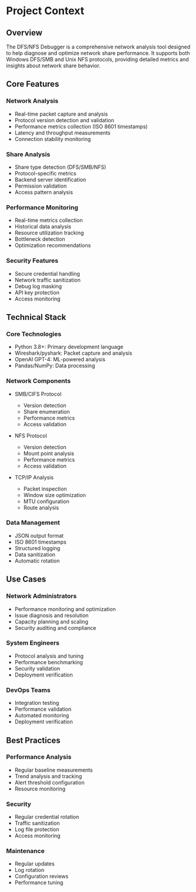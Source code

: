 # Project Context

## Overview
The DFS/NFS Debugger is a comprehensive network analysis tool designed to help diagnose and optimize network share performance. It supports both Windows DFS/SMB and Unix NFS protocols, providing detailed metrics and insights about network share behavior.

## Core Features

### Network Analysis
- Real-time packet capture and analysis
- Protocol version detection and validation
- Performance metrics collection (ISO 8601 timestamps)
- Latency and throughput measurements
- Connection stability monitoring

### Share Analysis
- Share type detection (DFS/SMB/NFS)
- Protocol-specific metrics
- Backend server identification
- Permission validation
- Access pattern analysis

### Performance Monitoring
- Real-time metrics collection
- Historical data analysis
- Resource utilization tracking
- Bottleneck detection
- Optimization recommendations

### Security Features
- Secure credential handling
- Network traffic sanitization
- Debug log masking
- API key protection
- Access monitoring

## Technical Stack

### Core Technologies
- Python 3.8+: Primary development language
- Wireshark/pyshark: Packet capture and analysis
- OpenAI GPT-4: ML-powered analysis
- Pandas/NumPy: Data processing

### Network Components
- SMB/CIFS Protocol
  - Version detection
  - Share enumeration
  - Performance metrics
  - Access validation

- NFS Protocol
  - Version detection
  - Mount point analysis
  - Performance metrics
  - Access validation

- TCP/IP Analysis
  - Packet inspection
  - Window size optimization
  - MTU configuration
  - Route analysis

### Data Management
- JSON output format
- ISO 8601 timestamps
- Structured logging
- Data sanitization
- Automatic rotation

## Use Cases

### Network Administrators
- Performance monitoring and optimization
- Issue diagnosis and resolution
- Capacity planning and scaling
- Security auditing and compliance

### System Engineers
- Protocol analysis and tuning
- Performance benchmarking
- Security validation
- Deployment verification

### DevOps Teams
- Integration testing
- Performance validation
- Automated monitoring
- Deployment verification

## Best Practices

### Performance Analysis
- Regular baseline measurements
- Trend analysis and tracking
- Alert threshold configuration
- Resource monitoring

### Security
- Regular credential rotation
- Traffic sanitization
- Log file protection
- Access monitoring

### Maintenance
- Regular updates
- Log rotation
- Configuration reviews
- Performance tuning
